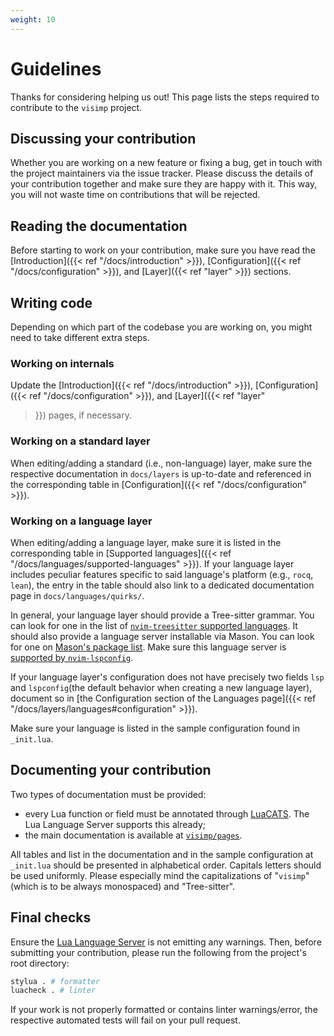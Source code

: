 ```yaml
---
weight: 10
---
```


# Guidelines

Thanks for considering helping us out! This page lists the steps required to
contribute to the `visimp` project.

## Discussing your contribution

Whether you are working on a new feature or fixing a bug, get in touch with the
project maintainers via the issue tracker. Please discuss the details of your
contribution together and make sure they are happy with it. This way, you will
not waste time on contributions that will be rejected.

## Reading the documentation

Before starting to work on your contribution, make sure you have read the
[Introduction]({{< ref "/docs/introduction" >}}), [Configuration]({{< ref
"/docs/configuration" >}}), and [Layer]({{< ref "layer" >}}) sections.

## Writing code

Depending on which part of the codebase you are working on, you might need to
take different extra steps.

### Working on internals

Update the [Introduction]({{< ref "/docs/introduction" >}}),
[Configuration]({{< ref "/docs/configuration" >}}), and [Layer]({{< ref "layer"
>}}) pages, if necessary.

### Working on a standard layer

When editing/adding a standard (i.e., non-language) layer, make sure the
respective documentation in `docs/layers` is up-to-date and referenced in the
corresponding table in [Configuration]({{< ref "/docs/configuration" >}}).

### Working on a language layer

When editing/adding a language layer, make sure it is listed in the
corresponding table in [Supported languages]({{< ref
"/docs/languages/supported-languages" >}}). If your language layer includes
peculiar features specific to said language's platform (e.g., `rocq`, `lean`),
the entry in the table should also link to a dedicated documentation page
in `docs/languages/quirks/`.

In general, your language layer should provide a Tree-sitter grammar. You can
look for one in the list of [`nvim-treesitter` supported
languages](https://github.com/nvim-treesitter/nvim-treesitter#supported-languages).
It should also provide a language server installable via Mason. You can look for
one on [Mason's package list](https://mason-registry.dev/registry/list). Make
sure this language server is [supported by
`nvim-lspconfig`](https://github.com/neovim/nvim-lspconfig/blob/master/doc/server_configurations.md).

If your language layer's configuration does not have precisely two fields `lsp`
and `lspconfig`(the default behavior when creating a new language layer),
document so in [the Configuration section of the Languages page]({{< ref
"/docs/layers/languages#configuration" >}}).

Make sure your language is listed in the sample configuration found in
`_init.lua`.

## Documenting your contribution

Two types of documentation must be provided:

- every Lua function or field must be annotated through
  [LuaCATS](https://luals.github.io/wiki/annotations/). The Lua Language Server
  supports this already;
- the main documentation is available at
  [`visimp/pages`](https://github.com/visimp/pages).

All tables and list in the documentation and in the sample configuration at
`_init.lua` should be presented in alphabetical order. Capitals letters should
be used uniformly. Please especially mind the capitalizations of "`visimp`"
(which is to be always monospaced) and "Tree-sitter".

## Final checks

Ensure the [Lua Language Server](https://luals.github.io/) is not emitting any
warnings. Then, before submitting your contribution, please run the following
from the project's root directory:

```bash
stylua . # formatter
luacheck . # linter
```

If your work is not properly formatted or contains linter warnings/error, the
respective automated tests will fail on your pull request.
